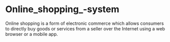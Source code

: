 # Online_shopping_-system
Online shopping is a form of electronic commerce which allows consumers to directly buy goods or services from a seller over the Internet using a web browser or a mobile app.
